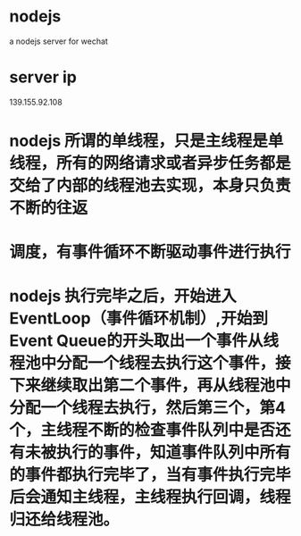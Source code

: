 # nodejs
a nodejs server for wechat
# server ip
139.155.92.108

# nodejs 所谓的单线程，只是主线程是单线程，所有的网络请求或者异步任务都是交给了内部的线程池去实现，本身只负责不断的往返
# 调度，有事件循环不断驱动事件进行执行
# nodejs 执行完毕之后，开始进入 EventLoop（事件循环机制）,开始到Event Queue的开头取出一个事件从线程池中分配一个线程去执行这个事件，接下来继续取出第二个事件，再从线程池中分配一个线程去执行，然后第三个，第4个，主线程不断的检查事件队列中是否还有未被执行的事件，知道事件队列中所有的事件都执行完毕了，当有事件执行完毕后会通知主线程，主线程执行回调，线程归还给线程池。
